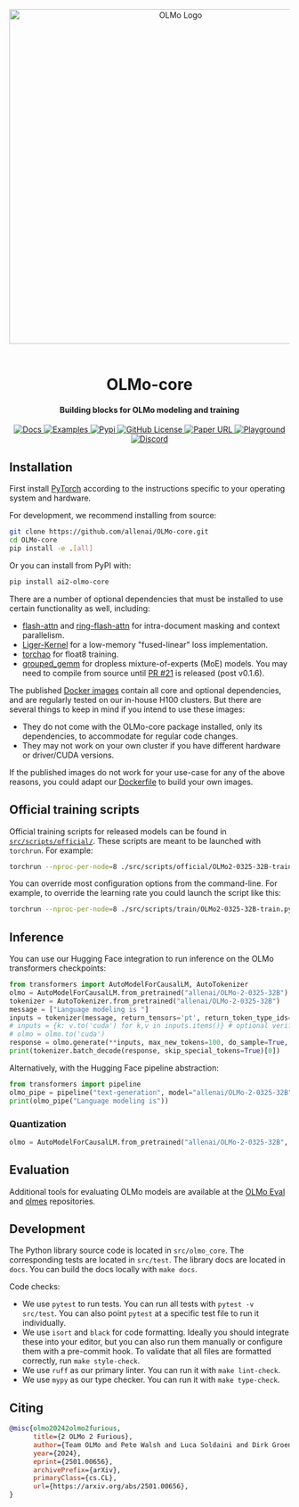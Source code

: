 <div align="center">
  <!-- <img src="https://github.com/allenai/OLMo/assets/8812459/774ac485-a535-4768-8f7c-db7be20f5cc3" width="300"/> -->
  <img src="https://allenai.org/olmo/olmo-7b-animation.gif" alt="OLMo Logo" width="600" style="margin-left:'auto' margin-right:'auto' display:'block'"/>
  <br>
  <br>
  <h1>OLMo-core</h1>
  <h4>Building blocks for OLMo modeling and training</h4>
</div>
<p align="center">
  <a href="https://olmo-core.readthedocs.io/en/latest/">
    <img alt="Docs" src="https://img.shields.io/badge/API-docs-red">
  </a>
  <a href="https://github.com/allenai/OLMo-core/tree/main/src/examples">
    <img alt="Examples" src="https://img.shields.io/badge/API-examples-994B00">
  </a>
  <a href="https://github.com/allenai/OLMo-core/releases/tag/v1.9.0">
    <img alt="Pypi" src="https://img.shields.io/pypi/v/ai2-olmo-core.svg">
  </a>  
  <a href="https://github.com/allenai/OLMo-core/blob/main/LICENSE">
    <img alt="GitHub License" src="https://img.shields.io/github/license/allenai/OLMo">
  </a>
  <a href="https://arxiv.org/pdf/2501.00656.pdf">
    <img alt="Paper URL" src="https://img.shields.io/badge/arxiv-2402.00838-orange">
  </a>
  <a href="https://playground.allenai.org">
    <img alt="Playground" src="https://img.shields.io/badge/Ai2-Playground-F0529C">
  </a>
  <a href="https://discord.gg/sZq3jTNVNG">
    <img alt="Discord" src="https://img.shields.io/badge/Discord%20-%20blue?style=flat&logo=discord&label=Ai2&color=%235B65E9">
  </a>
</p>

## Installation

First install [PyTorch](https://pytorch.org) according to the instructions specific to your operating system and hardware.

For development, we recommend installing from source:

```bash
git clone https://github.com/allenai/OLMo-core.git
cd OLMo-core
pip install -e .[all]
```
Or you can install from PyPI with:

```bash
pip install ai2-olmo-core
```

There are a number of optional dependencies that must be installed to use certain functionality as well, including:
- [flash-attn](https://github.com/Dao-AILab/flash-attention) and [ring-flash-attn](https://github.com/zhuzilin/ring-flash-attention) for intra-document masking and context parallelism.
- [Liger-Kernel](https://github.com/linkedin/Liger-Kernel) for a low-memory "fused-linear" loss implementation.
- [torchao](https://github.com/pytorch/ao) for float8 training.
- [grouped_gemm](https://github.com/tgale96/grouped_gemm) for dropless mixture-of-experts (MoE) models. You may need to compile from source until [PR #21](https://github.com/tgale96/grouped_gemm/pull/21) is released (post v0.1.6).

The published [Docker images](https://github.com/orgs/allenai/packages?repo_name=OLMo-core) contain all core and optional dependencies, and are regularly tested on our in-house H100 clusters.
But there are several things to keep in mind if you intend to use these images:
- They do not come with the OLMo-core package installed, only its dependencies, to accommodate for regular code changes.
- They may not work on your own cluster if you have different hardware or driver/CUDA versions.

If the published images do not work for your use-case for any of the above reasons, you could adapt our [Dockerfile](https://github.com/allenai/OLMo-core/blob/main/src/Dockerfile) to build your own images.

## Official training scripts

Official training scripts for released models can be found in [`src/scripts/official/`](https://github.com/allenai/OLMo-core/tree/main/src/scripts/official).
These scripts are meant to be launched with ``torchrun``. For example:

```bash
torchrun --nproc-per-node=8 ./src/scripts/official/OLMo2-0325-32B-train.py run01
```

You can override most configuration options from the command-line. For example, to override the learning rate you could launch the script like this:

```bash
torchrun --nproc-per-node=8 ./src/scripts/train/OLMo2-0325-32B-train.py run01 --train_module.optim.lr=6e-3
```

## Inference

You can use our Hugging Face integration to run inference on the OLMo transformers checkpoints:

```python
from transformers import AutoModelForCausalLM, AutoTokenizer
olmo = AutoModelForCausalLM.from_pretrained("allenai/OLMo-2-0325-32B")
tokenizer = AutoTokenizer.from_pretrained("allenai/OLMo-2-0325-32B")
message = ["Language modeling is "]
inputs = tokenizer(message, return_tensors='pt', return_token_type_ids=False)
# inputs = {k: v.to('cuda') for k,v in inputs.items()} # optional verifying cuda
# olmo = olmo.to('cuda')
response = olmo.generate(**inputs, max_new_tokens=100, do_sample=True, top_k=50, top_p=0.95)
print(tokenizer.batch_decode(response, skip_special_tokens=True)[0])
```

Alternatively, with the Hugging Face pipeline abstraction:

```python
from transformers import pipeline
olmo_pipe = pipeline("text-generation", model="allenai/OLMo-2-0325-32B")
print(olmo_pipe("Language modeling is"))
```
### Quantization

```python
olmo = AutoModelForCausalLM.from_pretrained("allenai/OLMo-2-0325-32B", torch_dtype=torch.float16, load_in_8bit=True)  # requires bitsandbytes
```

## Evaluation

Additional tools for evaluating OLMo models are available at the [OLMo Eval](https://github.com/allenai/OLMo-eval) and [olmes](https://github.com/allenai/olmes) repositories.

## Development

The Python library source code is located in `src/olmo_core`. The corresponding tests are located in `src/test`. The library docs are located in `docs`. You can build the docs locally with `make docs`.

Code checks:
- We use `pytest` to run tests. You can run all tests with `pytest -v src/test`. You can also point `pytest` at a specific test file to run it individually.
- We use `isort` and `black` for code formatting. Ideally you should integrate these into your editor, but you can also run them manually or configure them with a pre-commit hook. To validate that all files are formatted correctly, run `make style-check`.
- We use `ruff` as our primary linter. You can run it with `make lint-check`.
- We use `mypy` as our type checker. You can run it with `make type-check`.

## Citing

```bibtex
@misc{olmo20242olmo2furious,
      title={2 OLMo 2 Furious}, 
      author={Team OLMo and Pete Walsh and Luca Soldaini and Dirk Groeneveld and Kyle Lo and Shane Arora and Akshita Bhagia and Yuling Gu and Shengyi Huang and Matt Jordan and Nathan Lambert and Dustin Schwenk and Oyvind Tafjord and Taira Anderson and David Atkinson and Faeze Brahman and Christopher Clark and Pradeep Dasigi and Nouha Dziri and Michal Guerquin and Hamish Ivison and Pang Wei Koh and Jiacheng Liu and Saumya Malik and William Merrill and Lester James V. Miranda and Jacob Morrison and Tyler Murray and Crystal Nam and Valentina Pyatkin and Aman Rangapur and Michael Schmitz and Sam Skjonsberg and David Wadden and Christopher Wilhelm and Michael Wilson and Luke Zettlemoyer and Ali Farhadi and Noah A. Smith and Hannaneh Hajishirzi},
      year={2024},
      eprint={2501.00656},
      archivePrefix={arXiv},
      primaryClass={cs.CL},
      url={https://arxiv.org/abs/2501.00656}, 
}
```
